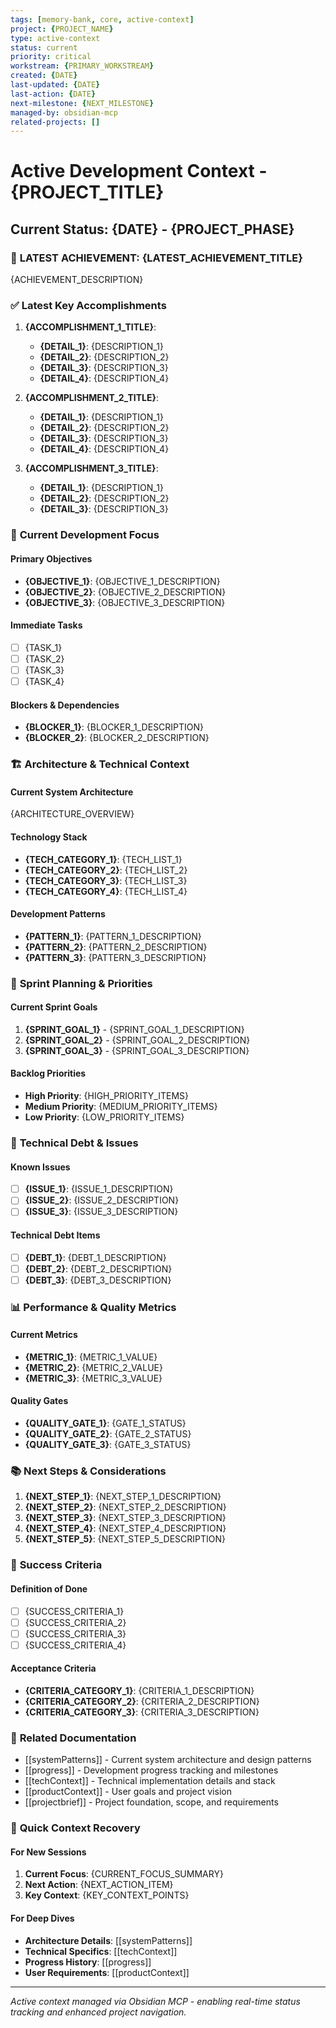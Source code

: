 ```yaml
---
tags: [memory-bank, core, active-context]
project: {PROJECT_NAME}
type: active-context
status: current
priority: critical
workstream: {PRIMARY_WORKSTREAM}
created: {DATE}
last-updated: {DATE}
last-action: {DATE}
next-milestone: {NEXT_MILESTONE}
managed-by: obsidian-mcp
related-projects: []
---
```


# Active Development Context - {PROJECT_TITLE}

## Current Status: {DATE} - {PROJECT_PHASE}

### 🎯 **LATEST ACHIEVEMENT: {LATEST_ACHIEVEMENT_TITLE}**

{ACHIEVEMENT_DESCRIPTION}

### ✅ **Latest Key Accomplishments**

1. **{ACCOMPLISHMENT_1_TITLE}**:
   * **{DETAIL_1}**: {DESCRIPTION_1}
   * **{DETAIL_2}**: {DESCRIPTION_2}
   * **{DETAIL_3}**: {DESCRIPTION_3}
   * **{DETAIL_4}**: {DESCRIPTION_4}

2. **{ACCOMPLISHMENT_2_TITLE}**:
   * **{DETAIL_1}**: {DESCRIPTION_1}
   * **{DETAIL_2}**: {DESCRIPTION_2}
   * **{DETAIL_3}**: {DESCRIPTION_3}
   * **{DETAIL_4}**: {DESCRIPTION_4}

3. **{ACCOMPLISHMENT_3_TITLE}**:
   * **{DETAIL_1}**: {DESCRIPTION_1}
   * **{DETAIL_2}**: {DESCRIPTION_2}
   * **{DETAIL_3}**: {DESCRIPTION_3}

### 🎯 **Current Development Focus**

#### **Primary Objectives**
- **{OBJECTIVE_1}**: {OBJECTIVE_1_DESCRIPTION}
- **{OBJECTIVE_2}**: {OBJECTIVE_2_DESCRIPTION}
- **{OBJECTIVE_3}**: {OBJECTIVE_3_DESCRIPTION}

#### **Immediate Tasks**
- [ ] {TASK_1}
- [ ] {TASK_2}
- [ ] {TASK_3}
- [ ] {TASK_4}

#### **Blockers & Dependencies**
- **{BLOCKER_1}**: {BLOCKER_1_DESCRIPTION}
- **{BLOCKER_2}**: {BLOCKER_2_DESCRIPTION}

### 🏗️ **Architecture & Technical Context**

#### **Current System Architecture**
{ARCHITECTURE_OVERVIEW}

#### **Technology Stack**
- **{TECH_CATEGORY_1}**: {TECH_LIST_1}
- **{TECH_CATEGORY_2}**: {TECH_LIST_2}
- **{TECH_CATEGORY_3}**: {TECH_LIST_3}
- **{TECH_CATEGORY_4}**: {TECH_LIST_4}

#### **Development Patterns**
- **{PATTERN_1}**: {PATTERN_1_DESCRIPTION}
- **{PATTERN_2}**: {PATTERN_2_DESCRIPTION}
- **{PATTERN_3}**: {PATTERN_3_DESCRIPTION}

### 🎯 **Sprint Planning & Priorities**

#### **Current Sprint Goals**
1. **{SPRINT_GOAL_1}** - {SPRINT_GOAL_1_DESCRIPTION}
2. **{SPRINT_GOAL_2}** - {SPRINT_GOAL_2_DESCRIPTION}
3. **{SPRINT_GOAL_3}** - {SPRINT_GOAL_3_DESCRIPTION}

#### **Backlog Priorities**
- **High Priority**: {HIGH_PRIORITY_ITEMS}
- **Medium Priority**: {MEDIUM_PRIORITY_ITEMS}
- **Low Priority**: {LOW_PRIORITY_ITEMS}

### 🔧 **Technical Debt & Issues**

#### **Known Issues**
- [ ] **{ISSUE_1}**: {ISSUE_1_DESCRIPTION}
- [ ] **{ISSUE_2}**: {ISSUE_2_DESCRIPTION}
- [ ] **{ISSUE_3}**: {ISSUE_3_DESCRIPTION}

#### **Technical Debt Items**
- [ ] **{DEBT_1}**: {DEBT_1_DESCRIPTION}
- [ ] **{DEBT_2}**: {DEBT_2_DESCRIPTION}
- [ ] **{DEBT_3}**: {DEBT_3_DESCRIPTION}

### 📊 **Performance & Quality Metrics**

#### **Current Metrics**
- **{METRIC_1}**: {METRIC_1_VALUE}
- **{METRIC_2}**: {METRIC_2_VALUE}
- **{METRIC_3}**: {METRIC_3_VALUE}

#### **Quality Gates**
- **{QUALITY_GATE_1}**: {GATE_1_STATUS}
- **{QUALITY_GATE_2}**: {GATE_2_STATUS}
- **{QUALITY_GATE_3}**: {GATE_3_STATUS}

### 📚 **Next Steps & Considerations**

1. **{NEXT_STEP_1}**: {NEXT_STEP_1_DESCRIPTION}
2. **{NEXT_STEP_2}**: {NEXT_STEP_2_DESCRIPTION}
3. **{NEXT_STEP_3}**: {NEXT_STEP_3_DESCRIPTION}
4. **{NEXT_STEP_4}**: {NEXT_STEP_4_DESCRIPTION}
5. **{NEXT_STEP_5}**: {NEXT_STEP_5_DESCRIPTION}

### 🎯 **Success Criteria**

#### **Definition of Done**
- [ ] {SUCCESS_CRITERIA_1}
- [ ] {SUCCESS_CRITERIA_2}
- [ ] {SUCCESS_CRITERIA_3}
- [ ] {SUCCESS_CRITERIA_4}

#### **Acceptance Criteria**
- **{CRITERIA_CATEGORY_1}**: {CRITERIA_1_DESCRIPTION}
- **{CRITERIA_CATEGORY_2}**: {CRITERIA_2_DESCRIPTION}
- **{CRITERIA_CATEGORY_3}**: {CRITERIA_3_DESCRIPTION}

### 🔗 **Related Documentation**

- [[systemPatterns]] - Current system architecture and design patterns
- [[progress]] - Development progress tracking and milestones
- [[techContext]] - Technical implementation details and stack
- [[productContext]] - User goals and project vision
- [[projectbrief]] - Project foundation, scope, and requirements

### 🚀 **Quick Context Recovery**

#### **For New Sessions**
1. **Current Focus**: {CURRENT_FOCUS_SUMMARY}
2. **Next Action**: {NEXT_ACTION_ITEM}
3. **Key Context**: {KEY_CONTEXT_POINTS}

#### **For Deep Dives**
- **Architecture Details**: [[systemPatterns]]
- **Technical Specifics**: [[techContext]]
- **Progress History**: [[progress]]
- **User Requirements**: [[productContext]]

---

*Active context managed via Obsidian MCP - enabling real-time status tracking and enhanced project navigation.*